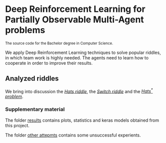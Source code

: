 # Deep Reinforcement Learning for Partially Observable Multi-Agent problems

<sup>The source code for the Bachelor degree in Computer Science.</sup>

We apply Deep Reinforcement Learning techniques to solve popular riddles,
in which team work is highly needed. The agents need to learn how to cooperate 
in order to improve their results.  

## Analyzed riddles
We bring into discussion the [_Hats riddle_](https://github.com/StefanCobeli/Deep-Reinforcement-Learning-for-Partially-Observable-Multi-Agent-problems/blob/master/hats_riddle_keras.ipynb), 
the [_Switch riddle_](https://github.com/StefanCobeli/Deep-Reinforcement-Learning-for-Partially-Observable-Multi-Agent-problems/blob/master/switch_riddle_keras.ipynb)
and the [_Hats<sup>*</sup> problem_](https://github.com/StefanCobeli/Deep-Reinforcement-Learning-for-Partially-Observable-Multi-Agent-problems/blob/master/hat_problem_sumary.ipynb).


### Supplementary material
The folder [results](https://github.com/StefanCobeli/Deep-Reinforcement-Learning-for-Partially-Observable-Multi-Agent-problems/tree/master/results) contains plots, statistics and keras models obtained from this project.  

The folder [other attepmts](https://github.com/StefanCobeli/Deep-Reinforcement-Learning-for-Partially-Observable-Multi-Agent-problems/tree/master/other%20attempts) contains some unsuccessful experients.
